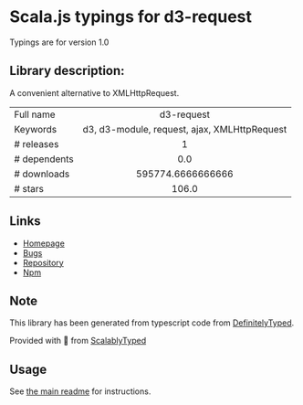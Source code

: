 
# Scala.js typings for d3-request

Typings are for version 1.0

## Library description:
A convenient alternative to XMLHttpRequest.

|                    |                 |
| ------------------ | :-------------: |
| Full name          | d3-request |
| Keywords           | d3, d3-module, request, ajax, XMLHttpRequest |
| # releases         | 1 |
| # dependents       | 0.0 |
| # downloads        | 595774.6666666666 |
| # stars            | 106.0 |

## Links
- [Homepage](https://d3js.org/d3-request/)
- [Bugs](https://github.com/d3/d3-request/issues)
- [Repository](https://github.com/d3/d3-request)
- [Npm](https://www.npmjs.com/package/d3-request)
    


## Note
This library has been generated from typescript code from [DefinitelyTyped](https://definitelytyped.org).

Provided with :purple_heart: from [ScalablyTyped](https://github.com/oyvindberg/ScalablyTyped)

## Usage
See [the main readme](../../readme.md) for instructions.


